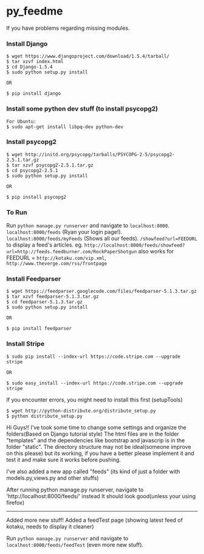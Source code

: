 py_feedme
=========
If you have problems regarding missing modules.

### Install Django

    $ wget https://www.djangoproject.com/download/1.5.4/tarball/
    $ tar xzvf index.html
    $ cd Django-1.5.4
    $ sudo python setup.py install
    
    OR 
    
    $ pip install django

### Install some python dev stuff (to install psycopg2)

    For Ubuntu:
    $ sudo apt-get install libpq-dev python-dev

### Install psycopg2

    $ wget http://initd.org/psycopg/tarballs/PSYCOPG-2-5/psycopg2-2.5.1.tar.gz
    $ tar xzvf psycopg2-2.5.1.tar.gz
    $ cd psycopg2-2.5.1
    $ sudo python setup.py install
    
    OR
    
    $ pip install psycopg2

### To Run

Run `python manage.py runserver` and navigate to `localhost:8000`.
`localhost:8000/feeds` (Ryan your login page!).
`localhost:8000/feeds/myFeeds` (Shows all our feeds).
`/showfeed?url=FEEDURL` to display a feed's articles.
    eg. `http://localhost:8000/feeds/showfeed?url=http://feeds.feedburner.com/RockPaperShotgun`
    also works for FEEDURL = `http://kotaku.com/vip.xml`, `http://www.theverge.com/rss/frontpage`

### Install Feedparser

    $ wget https://feedparser.googlecode.com/files/feedparser-5.1.3.tar.gz
    $ tar xzvf feedparser-5.1.3.tar.gz
    $ cd feedparser-5.1.3.tar.gz
    $ sudo python setup.py install
    
    OR
    
    $ pip install feedparser
    
### Install Stripe

    $ sudo pip install --index-url https://code.stripe.com --upgrade stripe
    
    OR
    
    $ sudo easy_install --index-url https://code.stripe.com --upgrade stripe

If you encounter errors, you might need to install this first (setupTools)

    $ wget http://python-distribute.org/distribute_setup.py
    $ python distribute_setup.py


Hi Guys!! I've took some time to change some settings and organize the folders(Based on Django tutorial style)
The html files are in the folder "templates" and the dependencies like bootstrap and javascrip is in the folder
"static". The directory structure may not be ideal(someone improve on this please) but its working, if you 
have a better please implement it and test it and make sure it works before pushing.

I've also added a new app called "feeds" (its kind of just a folder with models.py,views.py and other stuffs)

After running python manage.py runserver, navigate to 'http://localhost:8000/feeds/' instead 
It should look good(unless your using firefox)

******************************************************************************************************

Added more new stuff! 
Added a feedTest page (showing latest feed of kotaku, needs to display it cleaner)

Run `python manage.py runserver` and navigate to `localhost:8000/feeds/feedTest` (even more new stuff).



